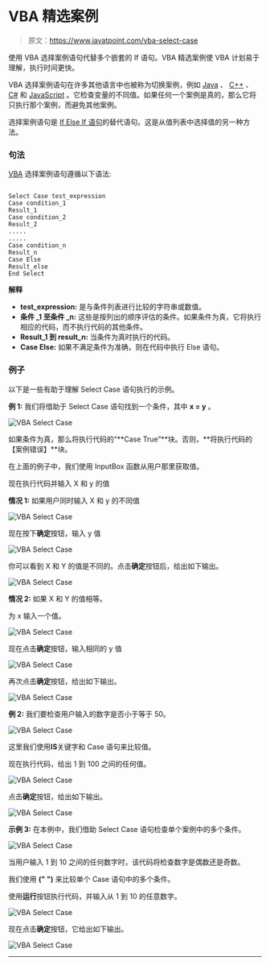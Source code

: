 # VBA 精选案例

> 原文：<https://www.javatpoint.com/vba-select-case>

使用 VBA 选择案例语句代替多个嵌套的 If 语句。VBA 精选案例使 VBA 计划易于理解，执行时间更快。

VBA 选择案例语句在许多其他语言中也被称为切换案例，例如 [Java](https://www.javatpoint.com/java-tutorial) 、 [C++](https://www.javatpoint.com/cpp-tutorial) 、 [C#](https://www.javatpoint.com/c-sharp-tutorial) 和 [JavaScript](https://www.javatpoint.com/javascript-tutorial) 。它检查变量的不同值。如果任何一个案例是真的，那么它将只执行那个案例，而避免其他案例。

选择案例语句是 [If Else If 语句](https://www.javatpoint.com/vba-if-then-else-statement)的替代语句。这是从值列表中选择值的另一种方法。

### 句法

[VBA](https://www.javatpoint.com/vba) 选择案例语句遵循以下语法:

```

Select Case test_expression
Case condition_1 
Result_1
Case condition_2
Result_2 
.....
.....
Case condition_n
Result_n
Case Else 
Result_else
End Select 

```

**解释**

*   **test_expression:** 是与条件列表进行比较的字符串或数值。
*   **条件 _1 至条件 _n:** 这些是按列出的顺序评估的条件。如果条件为真，它将执行相应的代码，而不执行代码的其他条件。
*   **Result_1 到 result_n:** 当条件为真时执行的代码。
*   **Case Else:** 如果不满足条件为准确，则在代码中执行 Else 语句。

### 例子

以下是一些有助于理解 Select Case 语句执行的示例。

**例 1:** 我们将借助于 Select Case 语句找到一个条件，其中 **x = y** 。

![VBA Select Case](img/1cdfbd9c0cc46cedb55fe4b15c55f93a.png)

如果条件为真，那么将执行代码的“**Case True”**块。否则，**将执行代码的【案例错误】**块。

在上面的例子中，我们使用 InputBox 函数从用户那里获取值。

现在执行代码并输入 X 和 y 的值

**情况 1:** 如果用户同时输入 X 和 y 的不同值

![VBA Select Case](img/48fefa917a3d641dfe60948d1c20674e.png)

现在按下**确定**按钮，输入 y 值

![VBA Select Case](img/c9e658e6b863ad46898d5242c1206751.png)

你可以看到 X 和 Y 的值是不同的。点击**确定**按钮后，给出如下输出。

![VBA Select Case](img/74e9d00fca02b383bee9c9907363e1d9.png)

**情况 2:** 如果 X 和 Y 的值相等。

为 x 输入一个值。

![VBA Select Case](img/fdfe0b742dc26153591ab84cd4234dad.png)

现在点击**确定**按钮，输入相同的 y 值

![VBA Select Case](img/b557304605551bb8372305c77fc2c788.png)

再次点击**确定**按钮，给出如下输出。

![VBA Select Case](img/1e2a14026c03ad3956b426b45962ddfe.png)

**例 2:** 我们要检查用户输入的数字是否小于等于 50。

![VBA Select Case](img/8ecf2fd26aa86ce233d1d43a8a3d0389.png)

这里我们使用**IS**关键字和 Case 语句来比较值。

现在执行代码，给出 1 到 100 之间的任何值。

![VBA Select Case](img/eaee720d4d74706d74255b00336d39a4.png)

点击**确定**按钮，给出如下输出。

![VBA Select Case](img/f634e457b6773c24f99165e42da4a369.png)

**示例 3:** 在本例中，我们借助 Select Case 语句检查单个案例中的多个条件。

![VBA Select Case](img/091f9a61117d1fd721331eef35275828.png)

当用户输入 1 到 10 之间的任何数字时，该代码将检查数字是偶数还是奇数。

我们使用 **(" ")** 来比较单个 Case 语句中的多个条件。

使用**运行**按钮执行代码，并输入从 1 到 10 的任意数字。

![VBA Select Case](img/7a4dbe1fecff67df613256e8187a9d57.png)

现在点击**确定**按钮，它给出如下输出。

![VBA Select Case](img/fa8ab80759d08844c00d11c497b5523f.png)

* * *
